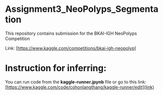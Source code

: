 # Assignment3_NeoPolyps_Segmentation
This repository contains submission for the BKAI-IGH NeoPolyps Competition

Link:  [https://www.kaggle.com/competitions/bkai-igh-neopolyp]

# Instruction for inferring:
You can run code from the **kaggle-runner.jpynb** file or go to this link: [https://www.kaggle.com/code/cohonlangthang/kaggle-runner/edit](link)
